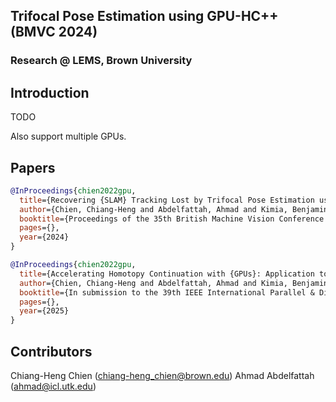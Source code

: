 ## Trifocal Pose Estimation using GPU-HC++ (BMVC 2024)
### Research @ LEMS, Brown University
## Introduction
TODO

Also support multiple GPUs.

## Papers
```BibTeX
@InProceedings{chien2022gpu,
  title={Recovering {SLAM} Tracking Lost by Trifocal Pose Estimation using {GPU-HC++}},
  author={Chien, Chiang-Heng and Abdelfattah, Ahmad and Kimia, Benjamin},
  booktitle={Proceedings of the 35th British Machine Vision Conference (BMVC)},
  pages={},
  year={2024}
}
```
```BibTeX
@InProceedings{chien2022gpu,
  title={Accelerating Homotopy Continuation with {GPUs}: Application to Trifocal Pose Estimation},
  author={Chien, Chiang-Heng and Abdelfattah, Ahmad and Kimia, Benjamin},
  booktitle={In submission to the 39th IEEE International Parallel & Distributed Processing Symposium (IPDPS)},
  pages={},
  year={2025}
}
```

## Contributors
Chiang-Heng Chien (chiang-heng_chien@brown.edu)
Ahmad Abdelfattah (ahmad@icl.utk.edu)